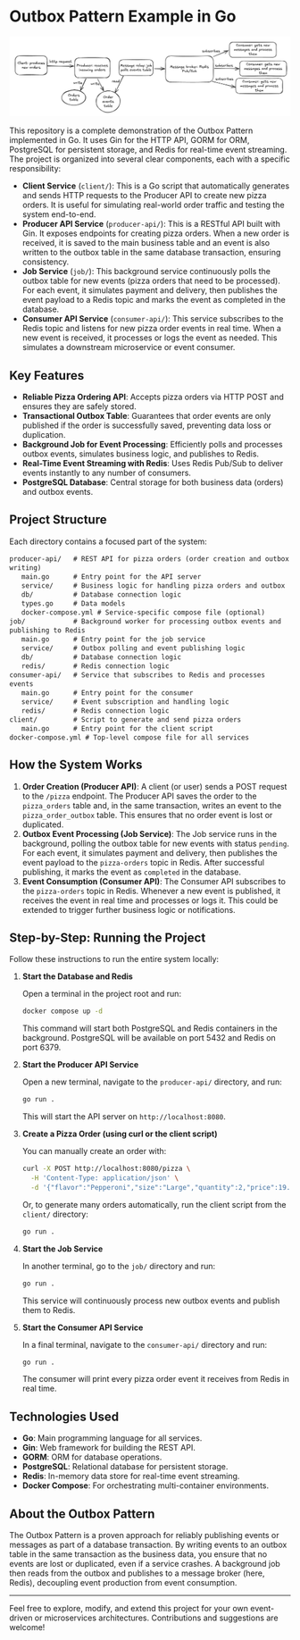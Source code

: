 
# Outbox Pattern Example in Go

![Outbox pattern diagram](diagram.png)

This repository is a complete demonstration of the Outbox Pattern implemented in Go. It uses Gin for the HTTP API, GORM for ORM, PostgreSQL for persistent storage, and Redis for real-time event streaming. The project is organized into several clear components, each with a specific responsibility:

- **Client Service** (`client/`): This is a Go script that automatically generates and sends HTTP requests to the Producer API to create new pizza orders. It is useful for simulating real-world order traffic and testing the system end-to-end.
- **Producer API Service** (`producer-api/`): This is a RESTful API built with Gin. It exposes endpoints for creating pizza orders. When a new order is received, it is saved to the main business table and an event is also written to the outbox table in the same database transaction, ensuring consistency.
- **Job Service** (`job/`): This background service continuously polls the outbox table for new events (pizza orders that need to be processed). For each event, it simulates payment and delivery, then publishes the event payload to a Redis topic and marks the event as completed in the database.
- **Consumer API Service** (`consumer-api/`): This service subscribes to the Redis topic and listens for new pizza order events in real time. When a new event is received, it processes or logs the event as needed. This simulates a downstream microservice or event consumer.

## Key Features

- **Reliable Pizza Ordering API**: Accepts pizza orders via HTTP POST and ensures they are safely stored.
- **Transactional Outbox Table**: Guarantees that order events are only published if the order is successfully saved, preventing data loss or duplication.
- **Background Job for Event Processing**: Efficiently polls and processes outbox events, simulates business logic, and publishes to Redis.
- **Real-Time Event Streaming with Redis**: Uses Redis Pub/Sub to deliver events instantly to any number of consumers.
- **PostgreSQL Database**: Central storage for both business data (orders) and outbox events.

## Project Structure

Each directory contains a focused part of the system:

```
producer-api/   # REST API for pizza orders (order creation and outbox writing)
   main.go      # Entry point for the API server
   service/     # Business logic for handling pizza orders and outbox
   db/          # Database connection logic
   types.go     # Data models
   docker-compose.yml # Service-specific compose file (optional)
job/            # Background worker for processing outbox events and publishing to Redis
   main.go      # Entry point for the job service
   service/     # Outbox polling and event publishing logic
   db/          # Database connection logic
   redis/       # Redis connection logic
consumer-api/   # Service that subscribes to Redis and processes events
   main.go      # Entry point for the consumer
   service/     # Event subscription and handling logic
   redis/       # Redis connection logic
client/         # Script to generate and send pizza orders
   main.go      # Entry point for the client script
docker-compose.yml # Top-level compose file for all services
```

## How the System Works

1. **Order Creation (Producer API)**: A client (or user) sends a POST request to the `/pizza` endpoint. The Producer API saves the order to the `pizza_orders` table and, in the same transaction, writes an event to the `pizza_order_outbox` table. This ensures that no order event is lost or duplicated.
2. **Outbox Event Processing (Job Service)**: The Job service runs in the background, polling the outbox table for new events with status `pending`. For each event, it simulates payment and delivery, then publishes the event payload to the `pizza-orders` topic in Redis. After successful publishing, it marks the event as `completed` in the database.
3. **Event Consumption (Consumer API)**: The Consumer API subscribes to the `pizza-orders` topic in Redis. Whenever a new event is published, it receives the event in real time and processes or logs it. This could be extended to trigger further business logic or notifications.

## Step-by-Step: Running the Project

Follow these instructions to run the entire system locally:

1. **Start the Database and Redis**

   Open a terminal in the project root and run:
   ```sh
   docker compose up -d
   ```
   This command will start both PostgreSQL and Redis containers in the background. PostgreSQL will be available on port 5432 and Redis on port 6379.

2. **Start the Producer API Service**

   Open a new terminal, navigate to the `producer-api/` directory, and run:
   ```sh
   go run .
   ```
   This will start the API server on `http://localhost:8080`.

3. **Create a Pizza Order (using curl or the client script)**

   You can manually create an order with:
   ```sh
   curl -X POST http://localhost:8080/pizza \
     -H 'Content-Type: application/json' \
     -d '{"flavor":"Pepperoni","size":"Large","quantity":2,"price":19.99,"address":"123 Main St","user_name":"Alice"}'
   ```
   Or, to generate many orders automatically, run the client script from the `client/` directory:
   ```sh
   go run .
   ```

4. **Start the Job Service**

   In another terminal, go to the `job/` directory and run:
   ```sh
   go run .
   ```
   This service will continuously process new outbox events and publish them to Redis.

5. **Start the Consumer API Service**

   In a final terminal, navigate to the `consumer-api/` directory and run:
   ```sh
   go run .
   ```
   The consumer will print every pizza order event it receives from Redis in real time.

## Technologies Used

- **Go**: Main programming language for all services.
- **Gin**: Web framework for building the REST API.
- **GORM**: ORM for database operations.
- **PostgreSQL**: Relational database for persistent storage.
- **Redis**: In-memory data store for real-time event streaming.
- **Docker Compose**: For orchestrating multi-container environments.

## About the Outbox Pattern

The Outbox Pattern is a proven approach for reliably publishing events or messages as part of a database transaction. By writing events to an outbox table in the same transaction as the business data, you ensure that no events are lost or duplicated, even if a service crashes. A background job then reads from the outbox and publishes to a message broker (here, Redis), decoupling event production from event consumption.

---

Feel free to explore, modify, and extend this project for your own event-driven or microservices architectures. Contributions and suggestions are welcome!
